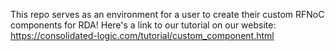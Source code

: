 This repo serves as an environment for a user to create their custom RFNoC components for RDA!
Here's a link to our tutorial on our website:
https://consolidated-logic.com/tutorial/custom_component.html 
